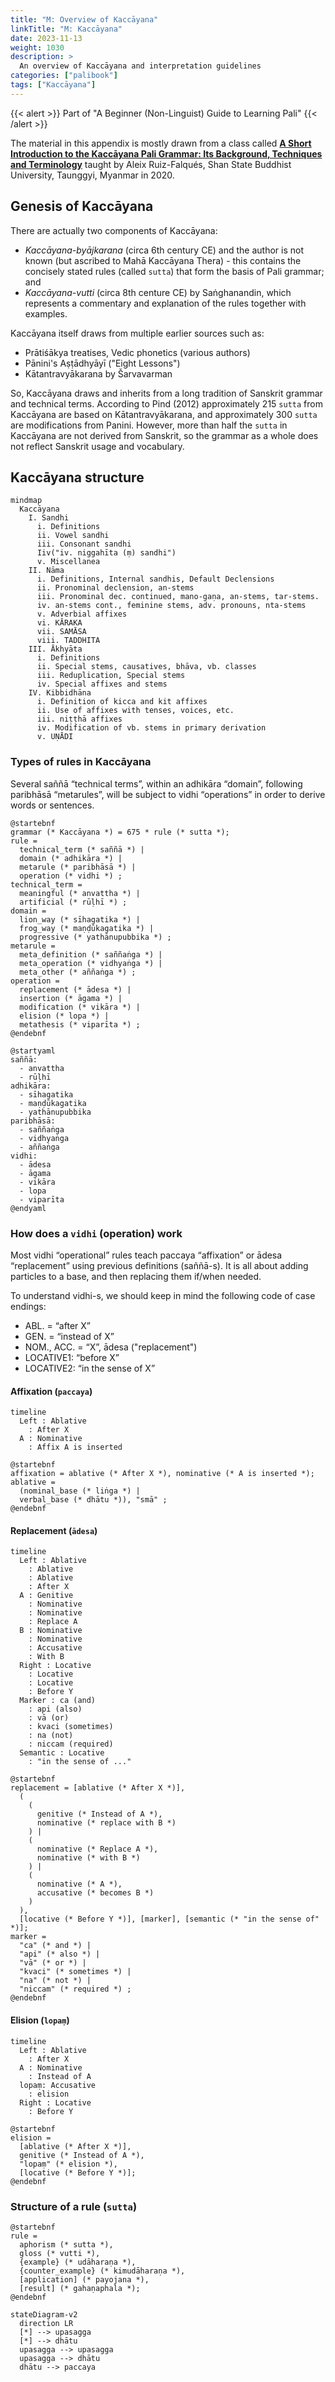```yaml
---
title: "M: Overview of Kaccāyana"
linkTitle: "M: Kaccāyana"
date: 2023-11-13
weight: 1030
description: >
  An overview of Kaccāyana and interpretation guidelines
categories: ["palibook"]
tags: ["Kaccāyana"]
---
```


{{< alert >}}
Part of "A Beginner (Non-Linguist) Guide to Learning Pali"
{{< /alert >}}

The material in this appendix is mostly drawn from a class called
[**A Short Introduction to the Kaccāyana Pali Grammar: Its Background, Techniques and Terminology**](https://theravadastudies.org/rainy-season-research-series/#Classanchor)
taught by Aleix Ruiz-Falqués, Shan State Buddhist University, Taunggyi, Myanmar in 2020.

## Genesis of Kaccāyana
There are actually two components of Kaccāyana:

* *Kaccāyana-byājkarana* (circa 6th century CE) and the author is not known
  (but ascribed to Mahā Kaccāyana Thera) -
  this contains the concisely stated rules (called `sutta`) that form the
  basis of Pali grammar; and
* *Kaccāyana-vutti* (circa 8th centure CE) by Saṅghanandin, which represents a
  commentary and explanation of the rules together with examples.

Kaccāyana itself draws from multiple earlier sources such as:

* Prātiśākya treatises, Vedic phonetics (various authors)
* Pānini's Aṣṭādhyāyī ("Eight Lessons")
* Kātantravyākarana by Šarvavarman

So, Kaccāyana draws and inherits from a long tradition of Sanskrit grammar
and technical terms. According to Pind (2012) approximately 215 `sutta` from
Kaccāyana are based on Kātantravyākarana, and approximately 300 `sutta` are
modifications from Panini. However, more than half the `sutta`
in Kaccāyana are not derived from Sanskrit, so the grammar as a whole does
not reflect Sanskrit usage and vocabulary.

## Kaccāyana structure

```mermaid
mindmap
  Kaccāyana
    I. Sandhi
      i. Definitions
      ii. Vowel sandhi
      iii. Consonant sandhi
      Iiv("iv. niggahīta (ṃ) sandhi")
      v. Miscellanea
    II. Nāma
      i. Definitions, Internal sandhis, Default Declensions
      ii. Pronominal declension, an-stems
      iii. Pronominal dec. continued, mano-gaṇa, an-stems, tar-stems.
      iv. an-stems cont., feminine stems, adv. pronouns, nta-stems
      v. Adverbial affixes
      vi. KĀRAKA
      vii. SAMĀSA
      viii. TADDHITA
    III. Ākhyāta
      i. Definitions
      ii. Special stems, causatives, bhāva, vb. classes
      iii. Reduplication, Special stems
      iv. Special affixes and stems
    IV. Kibbidhāna
      i. Definition of kicca and kit affixes
      ii. Use of affixes with tenses, voices, etc.
      iii. niṭṭhā affixes
      iv. Modification of vb. stems in primary derivation
      v. UṆĀDI
```

### Types of rules in Kaccāyana

Several saññā “technical terms”, within an adhikāra “domain”, following
paribhāsā “metarules”, will be subject to vidhi “operations” in order to
derive words or sentences.

```plantuml
@startebnf
grammar (* Kaccāyana *) = 675 * rule (* sutta *);
rule =
  technical_term (* saññā *) |
  domain (* adhikāra *) |
  metarule (* paribhāsā *) |
  operation (* vidhi *) ;
technical_term =
  meaningful (* anvattha *) |
  artificial (* rūḷhī *) ;
domain =
  lion_way (* sīhagatika *) |
  frog_way (* maṇḍūkagatika *) |
  progressive (* yathānupubbika *) ;
metarule =
  meta_definition (* saññaṅga *) |
  meta_operation (* vidhyaṅga *) |
  meta_other (* aññaṅga *) ;
operation =
  replacement (* ādesa *) |
  insertion (* āgama *) |
  modification (* vikāra *) |
  elision (* lopa *) |
  metathesis (* viparīta *) ;
@endebnf
```

```plantuml
@startyaml
saññā:
  - anvattha
  - rūḷhī
adhikāra:
  - sīhagatika
  - maṇḍūkagatika
  - yathānupubbika
paribhāsā:
  - saññaṅga
  - vidhyaṅga
  - aññaṅga
vidhi:
  - ādesa
  - āgama
  - vikāra
  - lopa
  - viparīta
@endyaml
```

### How does a `vidhi` (operation) work


Most vidhi “operational” rules teach paccaya “affixation” or ādesa “replacement” using previous definitions (saññā-s). It is all about adding particles to a base, and then replacing them if/when needed.

To understand vidhi-s, we should keep in mind the following code of case endings:

* ABL. = “after X”
* GEN. = “instead of X”
* NOM., ACC. = “X”, ādesa ("replacement")
* LOCATIVE1: “before X”
* LOCATIVE2: “in the sense of X”

#### Affixation (`paccaya`)

```mermaid
timeline
  Left : Ablative
    : After X
  A : Nominative
    : Affix A is inserted
```

```plantuml
@startebnf
affixation = ablative (* After X *), nominative (* A is inserted *);
ablative = 
  (nominal_base (* liṅga *) |
  verbal_base (* dhātu *)), "smā" ;
@endebnf
```

#### Replacement (`ādesa`)

```mermaid
timeline
  Left : Ablative
    : Ablative
    : Ablative
    : After X
  A : Genitive
    : Nominative
    : Nominative
    : Replace A
  B : Nominative
    : Nominative
    : Accusative
    : With B
  Right : Locative
    : Locative
    : Locative
    : Before Y
  Marker : ca (and)
    : api (also)
    : vā (or)
    : kvaci (sometimes)
    : na (not)
    : niccam (required)
  Semantic : Locative
    : "in the sense of ..."
```

```plantuml
@startebnf
replacement = [ablative (* After X *)],
  (
    (
      genitive (* Instead of A *),
      nominative (* replace with B *)
    ) |
    (
      nominative (* Replace A *),
      nominative (* with B *)
    ) |
    (
      nominative (* A *),
      accusative (* becomes B *)
    )
  ),
  [locative (* Before Y *)], [marker], [semantic (* "in the sense of" *)];
marker =
  "ca" (* and *) |
  "api" (* also *) |
  "vā" (* or *) |
  "kvaci" (* sometimes *) |
  "na" (* not *) |
  "niccam" (* required *) ;
@endebnf
```

#### Elision (`lopaṃ`)

```mermaid
timeline
  Left : Ablative
    : After X
  A : Nominative
    : Instead of A
  lopaṃ: Accusative
    : elision
  Right : Locative
    : Before Y
```

```plantuml
@startebnf
elision =
  [ablative (* After X *)],
  genitive (* Instead of A *),
  "lopaṃ" (* elision *),
  [locative (* Before Y *)];
@endebnf
```

### Structure of a rule (`sutta`)

```plantuml
@startebnf
rule =
  aphorism (* sutta *),
  gloss (* vutti *),
  {example} (* udāharaṇa *),
  {counter_example} (* kimudāharaṇa *),
  [application] (* payojana *),
  [result] (* gahaṇaphala *);
@endebnf
```

```mermaid
stateDiagram-v2
  direction LR
  [*] --> upasagga
  [*] --> dhātu
  upasagga --> upasagga
  upasagga --> dhātu
  dhātu --> paccaya
```
